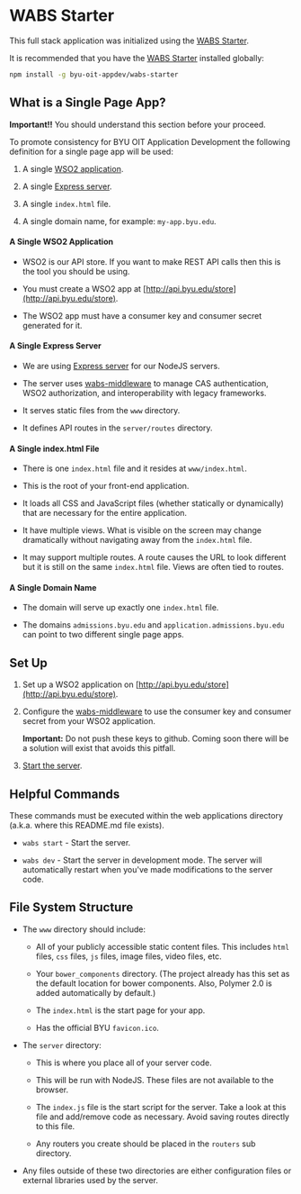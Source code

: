 # WABS Starter

This full stack application was initialized using the [WABS Starter](https://github.com/byu-oit-appdev/wabs-starter).

It is recommended that you have the [WABS Starter](https://github.com/byu-oit-appdev/wabs-starter) installed globally:

```sh
npm install -g byu-oit-appdev/wabs-starter
```

## What is a Single Page App?

**Important!!** You should understand this section before your proceed.

To promote consistency for BYU OIT Application Development the following definition for a single page app will be used:

1. A single [WSO2 application](http://api.byu.edu/store).

2. A single [Express server](http://expressjs.com).

3. A single `index.html` file.

4. A single domain name, for example: `my-app.byu.edu`.

#### A Single WSO2 Application

- WSO2 is our API store. If you want to make REST API calls then this is the tool you should be using.

- You must create a WSO2 app at [http://api.byu.edu/store](http://api.byu.edu/store).

- The WSO2 app must have a consumer key and consumer secret generated for it.

#### A Single Express Server

- We are using [Express server](http://expressjs.com) for our NodeJS servers.

- The server uses [wabs-middleware](https://github.com/byu-oit-appdev/wabs-middleware) to manage CAS authentication, WSO2 authorization, and interoperability with legacy frameworks.

- It serves static files from the `www` directory.

- It defines API routes in the `server/routes` directory.

#### A Single index.html File

- There is one `index.html` file and it resides at `www/index.html`.

- This is the root of your front-end application.
 
- It loads all CSS and JavaScript files (whether statically or dynamically) that are necessary for the entire application.
 
- It have multiple views. What is visible on the screen may change dramatically without navigating away from the `index.html` file.

- It may support multiple routes. A route causes the URL to look different but it is still on the same `index.html` file. Views are often tied to routes.

#### A Single Domain Name

- The domain will serve up exactly one `index.html` file.

- The domains `admissions.byu.edu` and `application.admissions.byu.edu` can point to two different single page apps.

## Set Up

1. Set up a WSO2 application on [http://api.byu.edu/store](http://api.byu.edu/store).

2. Configure the [wabs-middleware](https://github.com/byu-oit-appdev/wabs-middleware) to use the consumer key and consumer secret from your WSO2 application.

    **Important:** Do not push these keys to github. Coming soon there will be a solution will exist that avoids this pitfall.
    
3. [Start the server](#helpful-commands).


## Helpful Commands

These commands must be executed within the web applications directory (a.k.a. where this README.md file exists).

- `wabs start` - Start the server.

- `wabs dev` - Start the server in development mode. The server will automatically restart when you've made modifications to the server code. 

## File System Structure

- The `www` directory should include:

    - All of your publicly accessible static content files. This includes `html` files, `css` files, `js` files, image files, video files, etc.
    
    - Your `bower_components` directory. (The project already has this set as the default location for bower components. Also, Polymer 2.0 is added automatically by default.)
    
    - The `index.html` is the start page for your app.
    
    - Has the official BYU `favicon.ico`.
    
- The `server` directory:

    - This is where you place all of your server code.
    
    - This will be run with NodeJS. These files are not available to the browser.
    
    - The `index.js` file is the start script for the server. Take a look at this file and add/remove code as necessary. Avoid saving routes directly to this file.
    
    - Any routers you create should be placed in the `routers` sub directory.
    
- Any files outside of these two directories are either configuration files or external libraries used by the server.
